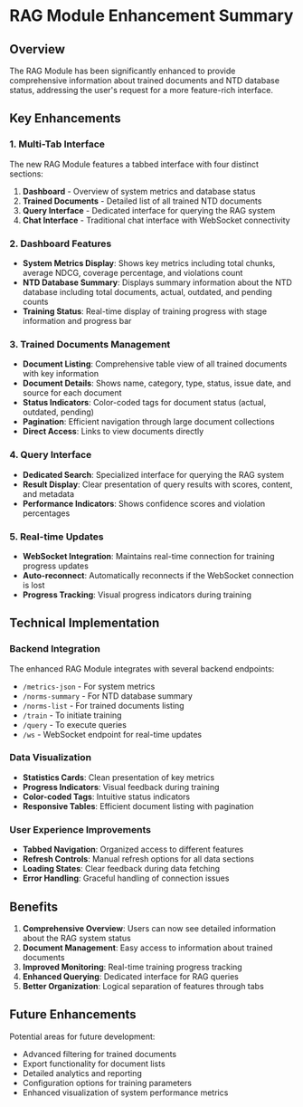# RAG Module Enhancement Summary

## Overview
The RAG Module has been significantly enhanced to provide comprehensive information about trained documents and NTD database status, addressing the user's request for a more feature-rich interface.

## Key Enhancements

### 1. Multi-Tab Interface
The new RAG Module features a tabbed interface with four distinct sections:

1. **Dashboard** - Overview of system metrics and database status
2. **Trained Documents** - Detailed list of all trained NTD documents
3. **Query Interface** - Dedicated interface for querying the RAG system
4. **Chat Interface** - Traditional chat interface with WebSocket connectivity

### 2. Dashboard Features
- **System Metrics Display**: Shows key metrics including total chunks, average NDCG, coverage percentage, and violations count
- **NTD Database Summary**: Displays summary information about the NTD database including total documents, actual, outdated, and pending counts
- **Training Status**: Real-time display of training progress with stage information and progress bar

### 3. Trained Documents Management
- **Document Listing**: Comprehensive table view of all trained documents with key information
- **Document Details**: Shows name, category, type, status, issue date, and source for each document
- **Status Indicators**: Color-coded tags for document status (actual, outdated, pending)
- **Pagination**: Efficient navigation through large document collections
- **Direct Access**: Links to view documents directly

### 4. Query Interface
- **Dedicated Search**: Specialized interface for querying the RAG system
- **Result Display**: Clear presentation of query results with scores, content, and metadata
- **Performance Indicators**: Shows confidence scores and violation percentages

### 5. Real-time Updates
- **WebSocket Integration**: Maintains real-time connection for training progress updates
- **Auto-reconnect**: Automatically reconnects if the WebSocket connection is lost
- **Progress Tracking**: Visual progress indicators during training

## Technical Implementation

### Backend Integration
The enhanced RAG Module integrates with several backend endpoints:
- `/metrics-json` - For system metrics
- `/norms-summary` - For NTD database summary
- `/norms-list` - For trained documents listing
- `/train` - To initiate training
- `/query` - To execute queries
- `/ws` - WebSocket endpoint for real-time updates

### Data Visualization
- **Statistics Cards**: Clean presentation of key metrics
- **Progress Indicators**: Visual feedback during training
- **Color-coded Tags**: Intuitive status indicators
- **Responsive Tables**: Efficient document listing with pagination

### User Experience Improvements
- **Tabbed Navigation**: Organized access to different features
- **Refresh Controls**: Manual refresh options for all data sections
- **Loading States**: Clear feedback during data fetching
- **Error Handling**: Graceful handling of connection issues

## Benefits
1. **Comprehensive Overview**: Users can now see detailed information about the RAG system status
2. **Document Management**: Easy access to information about trained documents
3. **Improved Monitoring**: Real-time training progress tracking
4. **Enhanced Querying**: Dedicated interface for RAG queries
5. **Better Organization**: Logical separation of features through tabs

## Future Enhancements
Potential areas for future development:
- Advanced filtering for trained documents
- Export functionality for document lists
- Detailed analytics and reporting
- Configuration options for training parameters
- Enhanced visualization of system performance metrics